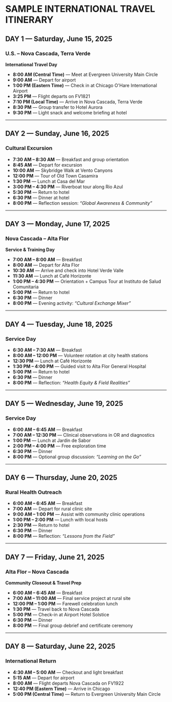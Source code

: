 # SAMPLE INTERNATIONAL TRAVEL ITINERARY

## DAY 1 — Saturday, June 15, 2025  
### U.S. – Nova Cascada, Terra Verde

**International Travel Day**  
- **8:00 AM (Central Time)** — Meet at Evergreen University Main Circle  
- **9:00 AM** — Depart for airport  
- **1:00 PM (Eastern Time)** — Check in at Chicago O'Hare International Airport  
- **3:25 PM** — Flight departs on FV1821  
- **7:10 PM (Local Time)** — Arrive in Nova Cascada, Terra Verde  
- **8:30 PM** — Group transfer to Hotel Aurora  
- **9:30 PM** — Light snack and welcome briefing at hotel  

---

## DAY 2 — Sunday, June 16, 2025  
### Cultural Excursion

- **7:30 AM – 8:30 AM** — Breakfast and group orientation  
- **8:45 AM** — Depart for excursion  
- **10:00 AM** — Skybridge Walk at Vento Canyons  
- **12:00 PM** — Tour of Old Town Casamira  
- **1:30 PM** — Lunch at Casa del Mar  
- **3:00 PM – 4:30 PM** — Riverboat tour along Rio Azul  
- **5:30 PM** — Return to hotel  
- **6:30 PM** — Dinner at hotel  
- **8:00 PM** — Reflection session: *“Global Awareness & Community”*  

---

## DAY 3 — Monday, June 17, 2025  
### Nova Cascada – Alta Flor

**Service & Training Day**  
- **7:00 AM – 8:00 AM** — Breakfast  
- **8:00 AM** — Depart for Alta Flor  
- **10:30 AM** — Arrive and check into Hotel Verde Valle  
- **11:30 AM** — Lunch at Café Horizonte  
- **1:00 PM – 4:30 PM** — Orientation + Campus Tour at Instituto de Salud Comunitaria  
- **5:00 PM** — Return to hotel  
- **6:30 PM** — Dinner  
- **8:00 PM** — Evening activity: *“Cultural Exchange Mixer”*

---

## DAY 4 — Tuesday, June 18, 2025  
### Service Day

- **6:30 AM – 7:30 AM** — Breakfast  
- **8:00 AM – 12:00 PM** — Volunteer rotation at city health stations  
- **12:30 PM** — Lunch at Café Horizonte  
- **1:30 PM – 4:00 PM** — Guided visit to Alta Flor General Hospital  
- **5:00 PM** — Return to hotel  
- **6:30 PM** — Dinner  
- **8:00 PM** — Reflection: *“Health Equity & Field Realities”*

---

## DAY 5 — Wednesday, June 19, 2025  
### Service Day

- **6:00 AM – 6:45 AM** — Breakfast  
- **7:00 AM – 12:30 PM** — Clinical observations in OR and diagnostics  
- **1:00 PM** — Lunch at Jardin de Sabor  
- **2:00 PM – 4:00 PM** — Free exploration time  
- **6:30 PM** — Dinner  
- **8:00 PM** — Optional group discussion: *“Learning on the Go”*

---

## DAY 6 — Thursday, June 20, 2025  
### Rural Health Outreach

- **6:00 AM – 6:45 AM** — Breakfast  
- **7:00 AM** — Depart for rural clinic site  
- **9:00 AM – 1:00 PM** — Assist with community clinic operations  
- **1:00 PM – 2:00 PM** — Lunch with local hosts  
- **2:30 PM** — Return to hotel  
- **6:30 PM** — Dinner  
- **8:00 PM** — Reflection: *“Lessons from the Field”*

---

## DAY 7 — Friday, June 21, 2025  
### Alta Flor – Nova Cascada  
**Community Closeout & Travel Prep**

- **6:00 AM – 6:45 AM** — Breakfast  
- **7:00 AM – 11:00 AM** — Final service project at rural site  
- **12:00 PM – 1:00 PM** — Farewell celebration lunch  
- **1:30 PM** — Travel back to Nova Cascada  
- **5:00 PM** — Check-in at Airport Hotel Solstice  
- **6:30 PM** — Dinner  
- **8:00 PM** — Final group debrief and certificate ceremony  

---

## DAY 8 — Saturday, June 22, 2025  
### International Return

- **4:30 AM – 5:00 AM** — Checkout and light breakfast  
- **5:15 AM** — Depart for airport  
- **8:00 AM** — Flight departs Nova Cascada on FV1922  
- **12:40 PM (Eastern Time)** — Arrive in Chicago  
- **5:00 PM (Central Time)** — Return to Evergreen University Main Circle
